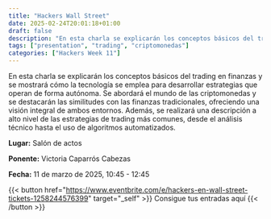 ```yaml
---
title: "Hackers Wall Street"
date: 2025-02-24T20:01:18+01:00
draft: false
description: "En esta charla se explicarán los conceptos básicos del trading en finanzas y se mostrará cómo la tecnología se emplea para desarrollar estrategias que operan de forma autónoma."
tags: ["presentation", "trading", "criptomonedas"]
categories: ["Hackers Week 11"]
---
```


En esta charla se explicarán los conceptos básicos del trading en finanzas y se mostrará cómo la tecnología se emplea para desarrollar estrategias que operan de forma autónoma. Se abordará el mundo de las criptomonedas y se destacarán las similitudes con las finanzas tradicionales, ofreciendo una visión integral de ambos entornos. Además, se realizará una descripción a alto nivel de las estrategias de trading más comunes, desde el análisis técnico hasta el uso de algoritmos automatizados.

**Lugar:** Salón de actos

**Ponente:** Victoria Caparrós Cabezas

**Fecha:** 11 de marzo de 2025, 10:45 - 12:45

{{< button href="https://www.eventbrite.com/e/hackers-en-wall-street-tickets-1258244576399" target="_self" >}}
Consigue tus entradas aquí
{{< /button >}}
